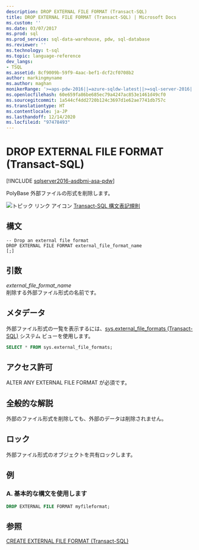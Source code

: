 ```yaml
---
description: DROP EXTERNAL FILE FORMAT (Transact-SQL)
title: DROP EXTERNAL FILE FORMAT (Transact-SQL) | Microsoft Docs
ms.custom: ''
ms.date: 03/07/2017
ms.prod: sql
ms.prod_service: sql-data-warehouse, pdw, sql-database
ms.reviewer: ''
ms.technology: t-sql
ms.topic: language-reference
dev_langs:
- TSQL
ms.assetid: 8cf9009b-59f9-4aac-bef1-dcf2cf0708b2
author: markingmyname
ms.author: maghan
monikerRange: '>=aps-pdw-2016||=azure-sqldw-latest||>=sql-server-2016||>=sql-server-linux-2017||=azuresqldb-mi-current'
ms.openlocfilehash: 60e659fa86be685ec79a4247ac853e1461d49cf0
ms.sourcegitcommit: 1a544cf4dd2720b124c3697d1e62ae7741db757c
ms.translationtype: HT
ms.contentlocale: ja-JP
ms.lasthandoff: 12/14/2020
ms.locfileid: "97478493"
---
```

# <a name="drop-external-file-format-transact-sql"></a>DROP EXTERNAL FILE FORMAT (Transact-SQL)
[!INCLUDE [sqlserver2016-asdbmi-asa-pdw](../../includes/applies-to-version/sqlserver2016-asdbmi-asa-pdw.md)]

  PolyBase 外部ファイルの形式を削除します。  
  
 ![トピック リンク アイコン](../../database-engine/configure-windows/media/topic-link.gif "トピック リンク アイコン") [Transact-SQL 構文表記規則](../../t-sql/language-elements/transact-sql-syntax-conventions-transact-sql.md)  
  
## <a name="syntax"></a>構文  
  
```syntaxsql
-- Drop an external file format  
DROP EXTERNAL FILE FORMAT external_file_format_name  
[;]  
```  
  
## <a name="arguments"></a>引数  
 *external_file_format_name*  
 削除する外部ファイル形式の名前です。  
  
## <a name="metadata"></a>メタデータ  
 外部ファイル形式の一覧を表示するには、[sys.external_file_formats &#40;Transact-SQL&#41;](../../relational-databases/system-catalog-views/sys-external-file-formats-transact-sql.md) システム ビューを使用します。  
  
```sql  
SELECT * FROM sys.external_file_formats;  
```  
  
## <a name="permissions"></a>アクセス許可  
 ALTER ANY EXTERNAL FILE FORMAT が必須です。  
  
## <a name="general-remarks"></a>全般的な解説  
 外部のファイル形式を削除しても、外部のデータは削除されません。  
  
## <a name="locking"></a>ロック  
 外部ファイル形式のオブジェクトを共有ロックします。  
  
## <a name="examples"></a>例  
  
### <a name="a-using-basic-syntax"></a>A. 基本的な構文を使用します  
  
```sql  
DROP EXTERNAL FILE FORMAT myfileformat;  
```  
  
## <a name="see-also"></a>参照  
 [CREATE EXTERNAL FILE FORMAT &#40;Transact-SQL&#41;](../../t-sql/statements/create-external-file-format-transact-sql.md)  
  
  

